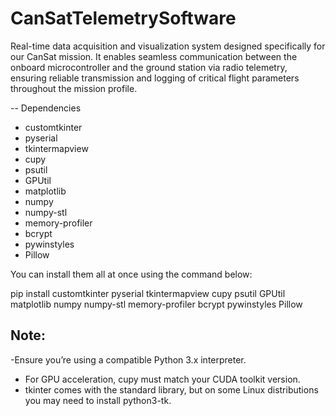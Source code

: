 # CanSatTelemetrySoftware
Real-time data acquisition and visualization system designed specifically for our CanSat mission. It enables seamless communication between the onboard microcontroller and the ground station via radio telemetry, ensuring reliable transmission and logging of critical flight parameters throughout the mission profile.


-- Dependencies
- customtkinter
- pyserial
- tkintermapview
- cupy
- psutil
- GPUtil
- matplotlib
- numpy
- numpy-stl
- memory-profiler
- bcrypt
- pywinstyles
- Pillow

You can install them all at once using the command below:

pip install customtkinter pyserial tkintermapview cupy psutil GPUtil matplotlib numpy numpy-stl memory-profiler bcrypt pywinstyles Pillow

## Note:
-Ensure you’re using a compatible Python 3.x interpreter.
- For GPU acceleration, cupy must match your CUDA toolkit version.
- tkinter comes with the standard library, but on some Linux distributions you may need to install python3-tk.
